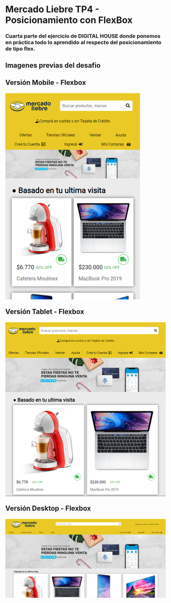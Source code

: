 # Mercado Liebre TP4 - Posicionamiento con FlexBox

<h3>Cuarta parte del ejercicio de DIGITAL HOUSE donde ponemos en práctica todo lo aprendido al respecto del posicionamiento de tipo flex.</h3>

<h2>Imagenes previas del desafio<h2>

<p>Versión Mobile - Flexbox</p>
<img src="https://github.com/Franckfer/Mercado-Liebre-TP4-Posicionamiento-con-FlexBox/blob/master/public/images/mobile.png">
<br>
<p>Versión Tablet - Flexbox</p>
<img src="https://github.com/Franckfer/Mercado-Liebre-TP4-Posicionamiento-con-FlexBox/blob/master/public/images/tablet.png">
<br>
<p>Versión Desktop - Flexbox</p>
<img src="https://github.com/Franckfer/Mercado-Liebre-TP4-Posicionamiento-con-FlexBox/blob/master/public/images/desktop.png">
